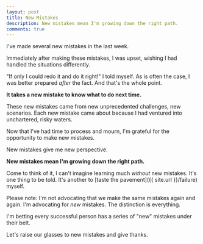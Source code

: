 ```yaml
---
layout: post
title: New Mistakes
description: New mistakes mean I'm growing down the right path.
comments: true
---
```

I've made several new mistakes in the last week.

Immediately after making these mistakes, I was upset, wishing I had handled the situations differently.

"If only I could redo it and do it right!" I told myself. As is often the case, I was better prepared *after* the fact. And that's the whole point.

**It takes a new mistake to know what to do next time.**

These new mistakes came from new unprecedented challenges, new scenarios.  Each new mistake came about because I had ventured into unchartered, risky waters.

Now that I've had time to process and mourn, I'm grateful for the opportunity to make new mistakes.

New mistakes give me new perspective.

**New mistakes mean I'm growing down the right path.**

Come to think of it, I can't imagine learning much *without* new mistakes.  It's one thing to be told.  It's another to [taste the pavement]({{ site.url }}/failure) myself.

Please note: I'm not advocating that we make the same mistakes again and again. I'm advocating for *new* mistakes. The distinction is everything.

I'm betting every successful person has a series of "new" mistakes under their belt.

Let's raise our glasses to new mistakes and give thanks.
